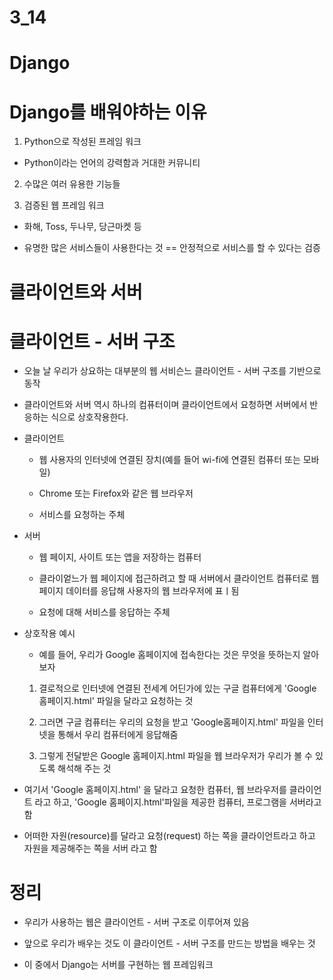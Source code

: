 # 3_14

# Django



# Django를 배워야하는 이유

1. Python으로 작성된 프레임 워크
- Python이라는 언어의 강력함과 거대한 커뮤니티
2. 수많은 여러 유용한 기능들

3. 검증된 웹 프레임 워크
- 화해, Toss, 두나무, 당근마켓 등

- 유명한 많은 서비스들이 사용한다는 것 == 안정적으로 서비스를 할 수 있다는 검증



# 클라이언트와 서버



# 클라이언트 - 서버 구조

- 오늘 날 우리가 상요하는 대부분의 웹 서비슨느 클라이언트 - 서버 구조를 기반으로 동작

- 클라이언트와 서버 역시 하나의 컴퓨터이며 클라이언트에서 요청하면 서버에서 반응하는 식으로 상호작용한다.



- 클라이언트
  
  - 웹 사용자의 인터넷에 연결된 장치(예를 들어 wi-fi에 연결된 컴퓨터 또는 모바일)
  
  - Chrome 또는 Firefox와 같은 웹 브라우저
  
  - 서비스를 요청하는 주체

- 서버 
  
  - 웹 페이지, 사이트 또는 앱을 저장하는 컴퓨터
  
  - 클라이엍느가 웹 페이지에 접근하려고 할 때 서버에서 클라이언트 컴퓨터로 웹 페이지 데이터를 응답해 사용자의 웹 브라우저에 표ㅣ됨
  
  - 요청에 대해 서비스를 응답하는 주체 

- 상호작용 예시
  
  - 예를 들어, 우리가 Google 홈페이지에 접속한다는 것은 무엇을 뜻하는지 알아보자
  1. 결로적으로 인터넷에 연결된 전세계 어딘가에 있는 구글 컴퓨터에게 'Google 홈페이지.html' 파일을 달라고 요청하는 것
  
  2. 그러면 구글 컴퓨터는 우리의 요청을 받고 'Google홈페이지.html' 파일을 인터넷을 통해서 우리 컴퓨터에게 응답해줌
  
  3. 그렇게 전달받은 Google 홈페이지.html 파일을 웹 브라우저가 우리가 볼 수 있도록 해석해 주는 것



- 여기서 'Google 홈페이지.html' 을 달라고 요청한 컴퓨터, 웹 브라우저를 클라이언트 라고 하고, 'Google 홈페이지.html'파일을 제공한 컴퓨터, 프로그램을 서버라고 함

- 어떠한 자원(resource)를 달라고 요청(request) 하는 쪽을 클라이언트라고 하고 자원을 제공해주는 쪽을 서버 라고 함



# 정리

- 우리가 사용하는 웹은 클라이언트 - 서버 구조로 이루어져 있음

- 앞으로 우리가 배우는 것도 이 클라이언트 - 서버 구조를 만드는 방법을 배우는 것

- 이 중에서 Django는 서버를 구현하는 웹 프레임워크




